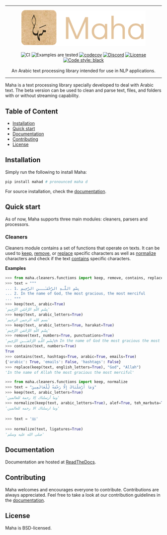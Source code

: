 <hr />
<p align="center">
    <a href="#"><img src="images/logo.png" width= 400px></a>
    <br />
    <br />
    <img src="https://github.com/TRoboto/maha/actions/workflows/ci.yml/badge.svg", alt="CI">
    <img src="https://img.shields.io/badge/readme-tested-brightgreen.svg", alt="Examples are tested">
    <a href="https://codecov.io/gh/TRoboto/Maha"><img src="https://codecov.io/gh/TRoboto/Maha/branch/main/graph/badge.svg?token=9CBWXT8URA", alt="codecov"></a>
    <a href="https://discord.gg/WdNCU6yG"><img src="https://img.shields.io/discord/863503708385312769.svg?label=discord&logo=discord" alt="Discord"></a>
    <a href="https://opensource.org/licenses/BSD-3-Clause"><img src="https://img.shields.io/badge/License-BSD%203--Clause-blue.svg" alt="License"></a>
    <a href="https://github.com/psf/black"><img src="https://img.shields.io/badge/code%20style-black-000000.svg" alt="Code style: black"></a>
    <br />
    <br />
    An Arabic text processing library intended for use in NLP applications.

</p>
<hr />

Maha is a text processing library specially developed to deal with Arabic text. The beta version can be used to clean and parse text, files, and folders with or without streaming capability.

## Table of Content

- [Installation](#installation)
- [Quick start](#quick-start)
- [Documentation](#documentation)
- [Contributing](#contributing)
- [License](#license)

## Installation

Simply run the following to install Maha:

```bash
pip install mahad # pronounced maha d
```

For source installation, check the [documentation](#).

## Quick start

As of now, Maha supports three main modules: cleaners, parsers and processors.

### Cleaners

Cleaners module contains a set of functions that operate on texts. It can be used to [keep](), [remove](), or [replace]() specific characters as well as [normalize]() characters and check if the text [contains]() specific characters.

**Examples**

```py
>>> from maha.cleaners.functions import keep, remove, contains, replace
>>> text = """
... 1. بِسْمِ اللَّـهِ الرَّحْمَـٰـــنِ الرَّحِيمِ
... 2. In the name of God, the most gracious, the most merciful
... """
>>> keep(text, arabic=True)
'بِسْمِ اللَّهِ الرَّحْمَٰنِ الرَّحِيمِ'
>>> keep(text, arabic_letters=True)
'بسم الله الرحمن الرحيم'
>>> keep(text, arabic_letters=True, harakat=True)
'بِسْمِ اللَّهِ الرَّحْمَنِ الرَّحِيمِ'
>>> remove(text, numbers=True, punctuations=True)
'بِسْمِ اللَّـهِ الرَّحْمَـٰـــنِ الرَّحِيمِ\n In the name of God the most gracious the most merciful'
>>> contains(text, numbers=True)
True
>>> contains(text, hashtags=True, arabic=True, emails=True)
{'arabic': True, 'emails': False, 'hashtags': False}
>>> replace(keep(text, english_letters=True), "God", "Allah")
'In the name of Allah the most gracious the most merciful'

```

```py
>>> from maha.cleaners.functions import keep, normalize
>>> text = "وَمَا أَرْسَلْنَاكَ إِلَّا رَحْمَةً لِّلْعَالَمِينَ"
>>> keep(text, arabic_letters=True)
'وما أرسلناك إلا رحمة للعالمين'
>>> normalize(keep(text, arabic_letters=True), alef=True, teh_marbuta=True)
'وما ارسلناك الا رحمه للعالمين'

>>> text = 'ﷺ'

>>> normalize(text, ligatures=True)
'صلى الله عليه وسلم'

```

<!--
Maha contains few samples for testing.

```py
from pathlib import Path

resource_path = Path(__file__).parent / "templates"
data = resource_path.joinpath("temp_file").read_bytes()
``` -->

## Documentation

Documentation are hosted at [ReadTheDocs](https://maha.readthedocs.io).

## Contributing

Maha welcomes and encourages everyone to contribute. Contributions are always appreciated. Feel free to take a look at our contribution guidelines in the [documentation](#).

## License

Maha is BSD-licensed.
